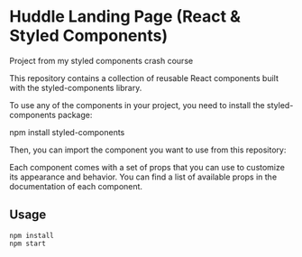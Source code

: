 # Huddle Landing Page (React & Styled Components)

Project from my styled components crash course

This repository contains a collection of reusable React components built with the styled-components library.

To use any of the components in your project, you need to install the styled-components package:

npm install styled-components

Then, you can import the component you want to use from this repository:

Each component comes with a set of props that you can use to customize its appearance and behavior. You can find a list of available props in the documentation of each component.

## Usage

```
npm install
npm start
```
